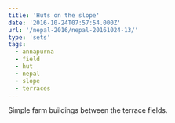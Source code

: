 ```yaml
---
title: 'Huts on the slope'
date: '2016-10-24T07:57:54.000Z'
url: '/nepal-2016/nepal-20161024-13/'
type: 'sets'
tags:
  - annapurna
  - field
  - hut
  - nepal
  - slope
  - terraces
---
```


Simple farm buildings between the terrace fields.

